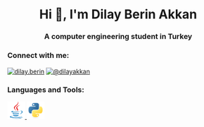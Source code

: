 <h1 align="center">Hi 👋, I'm Dilay Berin Akkan</h1>
<h3 align="center">A computer engineering student in Turkey</h3>

<h3 align="left">Connect with me:</h3>
<p align="left">
<a href="https://linkedin.com/in/dilay.berin" target="blank"><img align="center" src="https://raw.githubusercontent.com/rahuldkjain/github-profile-readme-generator/master/src/images/icons/Social/linked-in-alt.svg" alt="dilay.berin" height="30" width="40" /></a>
<a href="https://medium.com/@dilayakkan" target="blank"><img align="center" src="https://raw.githubusercontent.com/rahuldkjain/github-profile-readme-generator/master/src/images/icons/Social/medium.svg" alt="@dilayakkan" height="30" width="40" /></a>
</p>

<h3 align="left">Languages and Tools:</h3>
<p align="left"> <a href="https://www.java.com" target="_blank" rel="noreferrer"> <img src="https://raw.githubusercontent.com/devicons/devicon/master/icons/java/java-original.svg" alt="java" width="40" height="40"/> </a> <a href="https://www.python.org" target="_blank" rel="noreferrer"> <img src="https://raw.githubusercontent.com/devicons/devicon/master/icons/python/python-original.svg" alt="python" width="40" height="40"/> </a> </p>



